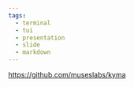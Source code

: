 ```yaml
---
tags:
  - terminal
  - tui
  - presentation
  - slide
  - markdown
---
```

https://github.com/museslabs/kyma
